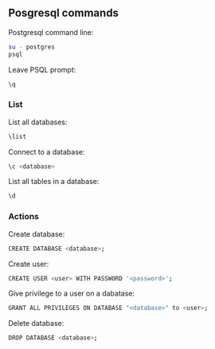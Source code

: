 ## Posgresql commands

Postgresql command line:
```bash
su - postgres
psql
```

Leave PSQL prompt:
```bash
\q
```

### List

List all databases:
```bash
\list
```

Connect to a database:
```bash
\c <database>
```

List all tables in a database:
```bash
\d
```

### Actions

Create database:
```bash
CREATE DATABASE <database>;
```

Create user:
```bash
CREATE USER <user> WITH PASSWORD '<password>';
```

Give privilege to a user on a dabatase:
```bash
GRANT ALL PRIVILEGES ON DATABASE "<database>" to <user>;
```

Delete database:
```bash
DROP DATABASE <database>;
```
